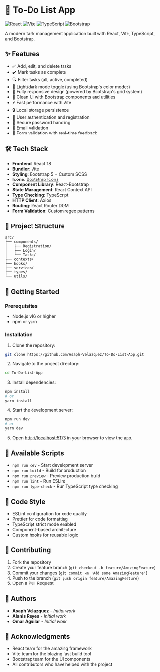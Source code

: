 # 📝 To-Do List App

![React](https://img.shields.io/badge/react-%2320232a.svg?style=for-the-badge&logo=react&logoColor=%2361DAFB)
![Vite](https://img.shields.io/badge/vite-%23646CFF.svg?style=for-the-badge&logo=vite&logoColor=white)
![TypeScript](https://img.shields.io/badge/typescript-%23007ACC.svg?style=for-the-badge&logo=typescript&logoColor=white)
![Bootstrap](https://img.shields.io/badge/bootstrap-%23563D7C.svg?style=for-the-badge&logo=bootstrap&logoColor=white)

A modern task management application built with React, Vite, TypeScript, and Bootstrap.

## ✨ Features

- ✅ Add, edit, and delete tasks
- ✔️ Mark tasks as complete
- 🔍 Filter tasks (all, active, completed)
- 🌙 Light/dark mode toggle (using Bootstrap's color modes)
- 📱 Fully responsive design (powered by Bootstrap's grid system)
- 🎨 Clean UI with Bootstrap components and utilities
- ⚡ Fast performance with Vite
- 🔒 Local storage persistence
- 👤 User authentication and registration
- 🔐 Secure password handling
- 📧 Email validation
- 🎯 Form validation with real-time feedback

## 🛠 Tech Stack

- **Frontend**: React 18
- **Bundler**: Vite
- **Styling**: Bootstrap 5 + Custom SCSS
- **Icons**: [Bootstrap Icons](https://icons.getbootstrap.com/)
- **Component Library**: React-Bootstrap
- **State Management**: React Context API
- **Type Checking**: TypeScript
- **HTTP Client**: Axios
- **Routing**: React Router DOM
- **Form Validation**: Custom regex patterns

## 📁 Project Structure

```
src/
├── components/
│   ├── Registration/
│   ├── Login/
│   └── Tasks/
├── contexts/
├── hooks/
├── services/
├── types/
└── utils/
```

## 🚀 Getting Started

### Prerequisites

- Node.js v16 or higher
- npm or yarn

### Installation

1. Clone the repository:
```bash
git clone https://github.com/Asaph-Velazquez/To-Do-List-App.git
```
2. Navigate to the project directory:
```bash
cd To-Do-List-App
```
3. Install dependencies:
```bash
npm install
# or
yarn install
```
4. Start the development server:
```bash
npm run dev
# or
yarn dev
```
5. Open [http://localhost:5173](http://localhost:5173) in your browser to view the app.

## 🔧 Available Scripts

- `npm run dev` - Start development server
- `npm run build` - Build for production
- `npm run preview` - Preview production build
- `npm run lint` - Run ESLint
- `npm run type-check` - Run TypeScript type checking

## 📝 Code Style

- ESLint configuration for code quality
- Prettier for code formatting
- TypeScript strict mode enabled
- Component-based architecture
- Custom hooks for reusable logic

## 🤝 Contributing

1. Fork the repository
2. Create your feature branch (`git checkout -b feature/AmazingFeature`)
3. Commit your changes (`git commit -m 'Add some AmazingFeature'`)
4. Push to the branch (`git push origin feature/AmazingFeature`)
5. Open a Pull Request

## 👥 Authors

- **Asaph Velazquez** - *Initial work*
- **Alanis Reyes** - *Initial work*
- **Omar Aguilar** - *Initial work*

## 🙏 Acknowledgments

- React team for the amazing framework
- Vite team for the blazing fast build tool
- Bootstrap team for the UI components
- All contributors who have helped with the project